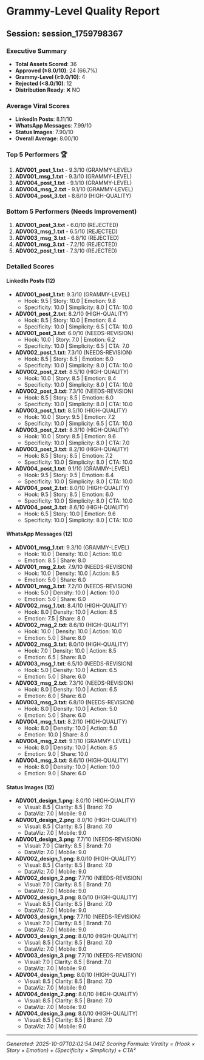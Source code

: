 # Grammy-Level Quality Report
## Session: session_1759798367

### Executive Summary
- **Total Assets Scored**: 36
- **Approved (≥8.0/10)**: 24 (66.7%)
- **Grammy-Level (≥9.0/10)**: 4
- **Rejected (<8.0/10)**: 12
- **Distribution Ready**: ❌ NO

### Average Viral Scores
- **LinkedIn Posts**: 8.11/10
- **WhatsApp Messages**: 7.99/10
- **Status Images**: 7.90/10
- **Overall Average**: 8.00/10

### Top 5 Performers 🏆
1. **ADV001_post_1.txt** - 9.3/10 (GRAMMY-LEVEL)
2. **ADV001_msg_1.txt** - 9.3/10 (GRAMMY-LEVEL)
3. **ADV004_post_1.txt** - 9.1/10 (GRAMMY-LEVEL)
4. **ADV004_msg_2.txt** - 9.1/10 (GRAMMY-LEVEL)
5. **ADV004_post_3.txt** - 8.6/10 (HIGH-QUALITY)


### Bottom 5 Performers (Needs Improvement)
1. **ADV001_post_3.txt** - 6.0/10 (REJECTED)
2. **ADV003_msg_1.txt** - 6.5/10 (REJECTED)
3. **ADV003_msg_3.txt** - 6.8/10 (REJECTED)
4. **ADV001_msg_3.txt** - 7.2/10 (REJECTED)
5. **ADV002_post_1.txt** - 7.3/10 (REJECTED)


### Detailed Scores

#### LinkedIn Posts (12)
- **ADV001_post_1.txt**: 9.3/10 (GRAMMY-LEVEL)
  - Hook: 9.5 | Story: 10.0 | Emotion: 9.8
  - Specificity: 10.0 | Simplicity: 8.0 | CTA: 10.0
- **ADV001_post_2.txt**: 8.2/10 (HIGH-QUALITY)
  - Hook: 8.5 | Story: 10.0 | Emotion: 8.4
  - Specificity: 10.0 | Simplicity: 6.5 | CTA: 10.0
- **ADV001_post_3.txt**: 6.0/10 (NEEDS-REVISION)
  - Hook: 10.0 | Story: 7.0 | Emotion: 6.2
  - Specificity: 10.0 | Simplicity: 6.5 | CTA: 7.0
- **ADV002_post_1.txt**: 7.3/10 (NEEDS-REVISION)
  - Hook: 8.5 | Story: 8.5 | Emotion: 6.0
  - Specificity: 10.0 | Simplicity: 8.0 | CTA: 10.0
- **ADV002_post_2.txt**: 8.5/10 (HIGH-QUALITY)
  - Hook: 10.0 | Story: 8.5 | Emotion: 8.4
  - Specificity: 10.0 | Simplicity: 8.0 | CTA: 10.0
- **ADV002_post_3.txt**: 7.3/10 (NEEDS-REVISION)
  - Hook: 8.5 | Story: 8.5 | Emotion: 6.0
  - Specificity: 10.0 | Simplicity: 8.0 | CTA: 10.0
- **ADV003_post_1.txt**: 8.5/10 (HIGH-QUALITY)
  - Hook: 10.0 | Story: 9.5 | Emotion: 7.2
  - Specificity: 10.0 | Simplicity: 6.5 | CTA: 10.0
- **ADV003_post_2.txt**: 8.3/10 (HIGH-QUALITY)
  - Hook: 10.0 | Story: 8.5 | Emotion: 9.6
  - Specificity: 10.0 | Simplicity: 8.0 | CTA: 7.0
- **ADV003_post_3.txt**: 8.2/10 (HIGH-QUALITY)
  - Hook: 8.5 | Story: 8.5 | Emotion: 7.2
  - Specificity: 10.0 | Simplicity: 8.0 | CTA: 10.0
- **ADV004_post_1.txt**: 9.1/10 (GRAMMY-LEVEL)
  - Hook: 9.5 | Story: 9.5 | Emotion: 8.4
  - Specificity: 10.0 | Simplicity: 8.0 | CTA: 10.0
- **ADV004_post_2.txt**: 8.0/10 (HIGH-QUALITY)
  - Hook: 9.5 | Story: 8.5 | Emotion: 6.0
  - Specificity: 10.0 | Simplicity: 8.0 | CTA: 10.0
- **ADV004_post_3.txt**: 8.6/10 (HIGH-QUALITY)
  - Hook: 6.5 | Story: 10.0 | Emotion: 9.6
  - Specificity: 10.0 | Simplicity: 8.0 | CTA: 10.0

#### WhatsApp Messages (12)
- **ADV001_msg_1.txt**: 9.3/10 (GRAMMY-LEVEL)
  - Hook: 10.0 | Density: 10.0 | Action: 10.0
  - Emotion: 8.5 | Share: 8.0
- **ADV001_msg_2.txt**: 7.9/10 (NEEDS-REVISION)
  - Hook: 10.0 | Density: 10.0 | Action: 8.5
  - Emotion: 5.0 | Share: 6.0
- **ADV001_msg_3.txt**: 7.2/10 (NEEDS-REVISION)
  - Hook: 5.0 | Density: 10.0 | Action: 10.0
  - Emotion: 5.0 | Share: 6.0
- **ADV002_msg_1.txt**: 8.4/10 (HIGH-QUALITY)
  - Hook: 8.0 | Density: 10.0 | Action: 8.5
  - Emotion: 7.5 | Share: 8.0
- **ADV002_msg_2.txt**: 8.6/10 (HIGH-QUALITY)
  - Hook: 10.0 | Density: 10.0 | Action: 10.0
  - Emotion: 5.0 | Share: 8.0
- **ADV002_msg_3.txt**: 8.0/10 (HIGH-QUALITY)
  - Hook: 7.0 | Density: 10.0 | Action: 8.5
  - Emotion: 6.5 | Share: 8.0
- **ADV003_msg_1.txt**: 6.5/10 (NEEDS-REVISION)
  - Hook: 5.0 | Density: 10.0 | Action: 6.5
  - Emotion: 5.0 | Share: 6.0
- **ADV003_msg_2.txt**: 7.3/10 (NEEDS-REVISION)
  - Hook: 8.0 | Density: 10.0 | Action: 6.5
  - Emotion: 6.0 | Share: 6.0
- **ADV003_msg_3.txt**: 6.8/10 (NEEDS-REVISION)
  - Hook: 8.0 | Density: 10.0 | Action: 5.0
  - Emotion: 5.0 | Share: 6.0
- **ADV004_msg_1.txt**: 8.2/10 (HIGH-QUALITY)
  - Hook: 8.0 | Density: 10.0 | Action: 5.0
  - Emotion: 10.0 | Share: 8.0
- **ADV004_msg_2.txt**: 9.1/10 (GRAMMY-LEVEL)
  - Hook: 8.0 | Density: 10.0 | Action: 8.5
  - Emotion: 9.0 | Share: 10.0
- **ADV004_msg_3.txt**: 8.6/10 (HIGH-QUALITY)
  - Hook: 8.0 | Density: 10.0 | Action: 10.0
  - Emotion: 9.0 | Share: 6.0

#### Status Images (12)
- **ADV001_design_1.png**: 8.0/10 (HIGH-QUALITY)
  - Visual: 8.5 | Clarity: 8.5 | Brand: 7.0
  - DataViz: 7.0 | Mobile: 9.0
- **ADV001_design_2.png**: 8.0/10 (HIGH-QUALITY)
  - Visual: 8.5 | Clarity: 8.5 | Brand: 7.0
  - DataViz: 7.0 | Mobile: 9.0
- **ADV001_design_3.png**: 7.7/10 (NEEDS-REVISION)
  - Visual: 7.0 | Clarity: 8.5 | Brand: 7.0
  - DataViz: 7.0 | Mobile: 9.0
- **ADV002_design_1.png**: 8.0/10 (HIGH-QUALITY)
  - Visual: 8.5 | Clarity: 8.5 | Brand: 7.0
  - DataViz: 7.0 | Mobile: 9.0
- **ADV002_design_2.png**: 7.7/10 (NEEDS-REVISION)
  - Visual: 7.0 | Clarity: 8.5 | Brand: 7.0
  - DataViz: 7.0 | Mobile: 9.0
- **ADV002_design_3.png**: 8.0/10 (HIGH-QUALITY)
  - Visual: 8.5 | Clarity: 8.5 | Brand: 7.0
  - DataViz: 7.0 | Mobile: 9.0
- **ADV003_design_1.png**: 7.7/10 (NEEDS-REVISION)
  - Visual: 7.0 | Clarity: 8.5 | Brand: 7.0
  - DataViz: 7.0 | Mobile: 9.0
- **ADV003_design_2.png**: 8.0/10 (HIGH-QUALITY)
  - Visual: 8.5 | Clarity: 8.5 | Brand: 7.0
  - DataViz: 7.0 | Mobile: 9.0
- **ADV003_design_3.png**: 7.7/10 (NEEDS-REVISION)
  - Visual: 7.0 | Clarity: 8.5 | Brand: 7.0
  - DataViz: 7.0 | Mobile: 9.0
- **ADV004_design_1.png**: 8.0/10 (HIGH-QUALITY)
  - Visual: 8.5 | Clarity: 8.5 | Brand: 7.0
  - DataViz: 7.0 | Mobile: 9.0
- **ADV004_design_2.png**: 8.0/10 (HIGH-QUALITY)
  - Visual: 8.5 | Clarity: 8.5 | Brand: 7.0
  - DataViz: 7.0 | Mobile: 9.0
- **ADV004_design_3.png**: 8.0/10 (HIGH-QUALITY)
  - Visual: 8.5 | Clarity: 8.5 | Brand: 7.0
  - DataViz: 7.0 | Mobile: 9.0

---
*Generated: 2025-10-07T02:02:54.041Z*
*Scoring Formula: Virality = (Hook × Story × Emotion) + (Specificity × Simplicity) + CTA²*
